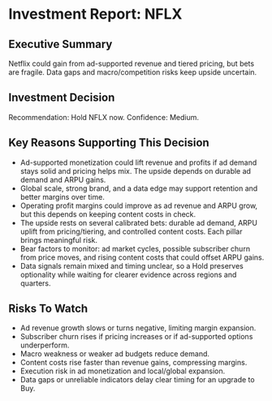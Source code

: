 # Investment Report: NFLX
## Executive Summary
Netflix could gain from ad-supported revenue and tiered pricing, but bets are fragile. Data gaps and macro/competition risks keep upside uncertain.

## Investment Decision
Recommendation: Hold NFLX now. Confidence: Medium.

## Key Reasons Supporting This Decision
- Ad-supported monetization could lift revenue and profits if ad demand stays solid and pricing helps mix. The upside depends on durable ad demand and ARPU gains.
- Global scale, strong brand, and a data edge may support retention and better margins over time.
- Operating profit margins could improve as ad revenue and ARPU grow, but this depends on keeping content costs in check.
- The upside rests on several calibrated bets: durable ad demand, ARPU uplift from pricing/tiering, and controlled content costs. Each pillar brings meaningful risk.
- Bear factors to monitor: ad market cycles, possible subscriber churn from price moves, and rising content costs that could offset ARPU gains.
- Data signals remain mixed and timing unclear, so a Hold preserves optionality while waiting for clearer evidence across regions and quarters.

## Risks To Watch
- Ad revenue growth slows or turns negative, limiting margin expansion.
- Subscriber churn rises if pricing increases or if ad-supported options underperform.
- Macro weakness or weaker ad budgets reduce demand.
- Content costs rise faster than revenue gains, compressing margins.
- Execution risk in ad monetization and local/global expansion.
- Data gaps or unreliable indicators delay clear timing for an upgrade to Buy.